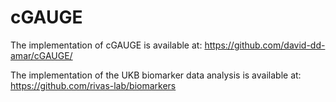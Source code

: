 # cGAUGE

The implementation of cGAUGE is available at: https://github.com/david-dd-amar/cGAUGE/

The implementation of the UKB biomarker data analysis is available at: https://github.com/rivas-lab/biomarkers
